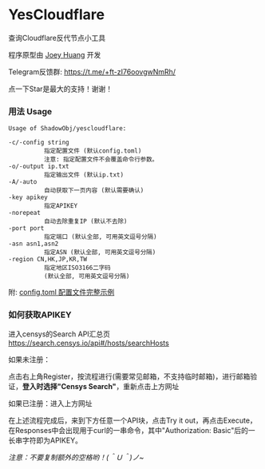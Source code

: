 # YesCloudflare

查询Cloudflare反代节点小工具

程序原型由 [Joey Huang](https://t.me/Joeyblog/) 开发

Telegram反馈群: https://t.me/+ft-zI76oovgwNmRh/

点一下Star是最大的支持！谢谢！

### 用法 Usage

```
Usage of ShadowObj/yescloudflare:

-c/-config string
          指定配置文件 (默认config.toml)
          注意: 指定配置文件不会覆盖命令行参数。
-o/-output ip.txt
          指定输出文件 (默认ip.txt)
-A/-auto
          自动获取下一页内容 (默认需要确认)
-key apikey
          指定APIKEY
-norepeat
          自动去除重复IP (默认不去除)
-port port
          指定端口 (默认全部, 可用英文逗号分隔)
-asn asn1,asn2
          指定ASN (默认全部, 可用英文逗号分隔)
-region CN,HK,JP,KR,TW
          指定地区ISO3166二字码
          (默认全部, 可用英文逗号分隔)
```

附: [config.toml 配置文件完整示例](https://github.com/ShadowObj/YesCloudflare/blob/main/config.toml)

### 如何获取APIKEY

进入censys的Search API汇总页
https://search.censys.io/api#/hosts/searchHosts

如果未注册：

点击右上角Register，按流程进行(需要常见邮箱，不支持临时邮箱)，进行邮箱验证，**登入时选择"Censys Search"**，重新点击上方网址

如果已注册：进入上方网址

在上述流程完成后，来到下方任意一个API块，点击Try it out，再点击Execute，在Responses中会出现用于curl的一串命令，其中"Authorization: Basic"后的一长串字符即为APIKEY。

*注意：不要复制额外的空格哟！(＾Ｕ＾)ノ~*
